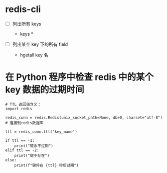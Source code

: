 # redis-cli
- [ ] 列出所有 keys  
    - keys *

- [ ] 列出某个 key 下的所有 field 
    - hgetall key 名


# 在 Python 程序中检查 redis 中的某个 key 数据的过期时间
```
# TTL 返回值含义：
import redis

redis_conn = redis.Redis(unix_socket_path=None, db=0, charset="utf-8")  # 连接到redis数据库

ttl = redis_conn.ttl('key_name')

if ttl == -1:
    print("键永不过期")
elif ttl == -2:
    print("键不存在")
else:
    print(f"键将在 {ttl} 秒后过期")
``` 














